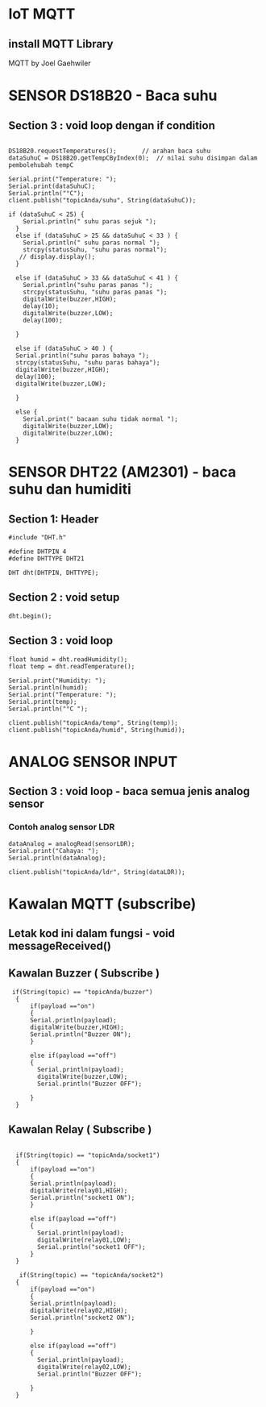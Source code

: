# **IoT MQTT**

## install MQTT Library
MQTT by Joel Gaehwiler

# SENSOR DS18B20 - Baca suhu

## Section 3 : void loop dengan if condition
```

DS18B20.requestTemperatures();       // arahan baca suhu
dataSuhuC = DS18B20.getTempCByIndex(0);  // nilai suhu disimpan dalam pembolehubah tempC
 
Serial.print("Temperature: ");
Serial.print(dataSuhuC);    
Serial.println("°C");
client.publish("topicAnda/suhu", String(dataSuhuC));

if (dataSuhuC < 25) {
    Serial.println(" suhu paras sejuk ");    
  }
  else if (dataSuhuC > 25 && dataSuhuC < 33 ) {
    Serial.println(" suhu paras normal ");  
    strcpy(statusSuhu, "suhu paras normal");
   // display.display();
  }

  else if (dataSuhuC > 33 && dataSuhuC < 41 ) {
    Serial.println("suhu paras panas ");   
    strcpy(statusSuhu, "suhu paras panas ");
    digitalWrite(buzzer,HIGH);
    delay(10);
    digitalWrite(buzzer,LOW);
    delay(100);
   
  }

  else if (dataSuhuC > 40 ) {
  Serial.println("suhu paras bahaya ");    
  strcpy(statusSuhu, "suhu paras bahaya");
  digitalWrite(buzzer,HIGH);
  delay(100);
  digitalWrite(buzzer,LOW);
 
  }

  else {
    Serial.print(" bacaan suhu tidak normal ");  
    digitalWrite(buzzer,LOW);
    digitalWrite(buzzer,LOW);
  }
```


# SENSOR DHT22 (AM2301) - baca suhu dan humiditi
## Section 1: Header
```
#include "DHT.h"
```

```
#define DHTPIN 4     
#define DHTTYPE DHT21

DHT dht(DHTPIN, DHTTYPE);
```
## Section 2 : void setup
```
dht.begin();
```
## Section 3 : void loop
```
float humid = dht.readHumidity();
float temp = dht.readTemperature();

Serial.print("Humidity: ");
Serial.println(humid);
Serial.print("Temperature: ");
Serial.print(temp);
Serial.println("°C ");

client.publish("topicAnda/temp", String(temp));  
client.publish("topicAnda/humid", String(humid));  

```

# ANALOG SENSOR INPUT

## Section 3 : void loop - baca semua jenis analog sensor
### Contoh analog sensor LDR
```
dataAnalog = analogRead(sensorLDR);
Serial.print("Cahaya: ");
Serial.println(dataAnalog);  

client.publish("topicAnda/ldr", String(dataLDR));  
```
# Kawalan MQTT (subscribe)
## Letak kod ini dalam fungsi - void messageReceived()
## Kawalan Buzzer ( Subscribe )
```
 if(String(topic) == "topicAnda/buzzer") 
  {
      if(payload =="on")
      {
      Serial.println(payload);
      digitalWrite(buzzer,HIGH);
      Serial.println("Buzzer ON");
      }
      
      else if(payload =="off")
      {
        Serial.println(payload);
        digitalWrite(buzzer,LOW);
        Serial.println("Buzzer OFF");
        
      }
  } 
```
## Kawalan Relay  ( Subscribe )
```

  if(String(topic) == "topicAnda/socket1") 
  {
      if(payload =="on")
      {
      Serial.println(payload);
      digitalWrite(relay01,HIGH);
      Serial.println("socket1 ON");
      }
      
      else if(payload =="off")
      {
        Serial.println(payload);
        digitalWrite(relay01,LOW);
        Serial.println("socket1 OFF");
      }
  }

   if(String(topic) == "topicAnda/socket2") 
  {
      if(payload =="on")
      {
      Serial.println(payload);
      digitalWrite(relay02,HIGH);
      Serial.println("socket2 ON");
  
      }
      
      else if(payload =="off")
      {
        Serial.println(payload);
        digitalWrite(relay02,LOW);
        Serial.println("Buzzer OFF");
     
      }
  }
```
